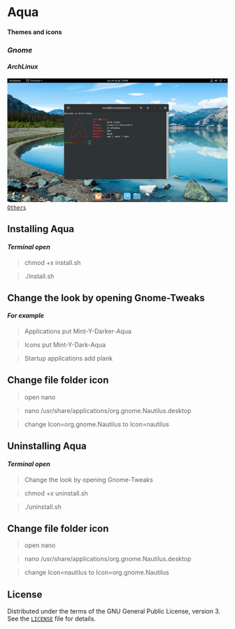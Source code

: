 # **Aqua**

#### **Themes and icons**

### **_Gnome_**

#### **_ArchLinux_**
![**_ArchLinux_**](image/arch.png)
[`Others`](OTHERS.md)


## **Installing Aqua**

#### **_Terminal open_**
> chmod +x install.sh

> ./install.sh

## **Change the look by opening Gnome-Tweaks**

#### **_For example_**
> Applications put Mint-Y-Darker-Aqua

> Icons put Mint-Y-Dark-Aqua

> Startup applications add plank

## **Change file folder icon**

> open nano

> nano /usr/share/applications/org.gnome.Nautilus.desktop

> change Icon=org.gnome.Nautilus to Icon=nautilus

## **Uninstalling Aqua**

#### **_Terminal open_**
> Change the look by opening Gnome-Tweaks

> chmod +x uninstall.sh

> ./uninstall.sh

## **Change file folder icon**

> open nano

> nano /usr/share/applications/org.gnome.Nautilus.desktop

> change Icon=nautilus to Icon=org.gnome.Nautilus

## License
Distributed under the terms of the GNU General Public License, version 3. See the [`LICENSE`](LICENSE) file for details.
